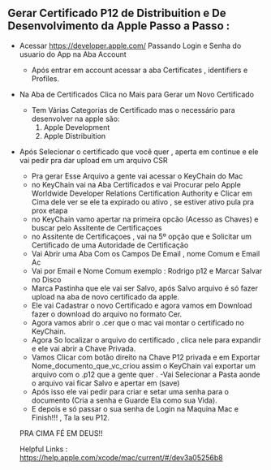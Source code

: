 
## Gerar Certificado P12 de Distribuition e De Desenvolvimento da Apple Passo a Passo :

* Acessar https://developer.apple.com/ Passando Login e Senha do usuario do App na Aba Account
  - Após entrar em account acessar a aba Certificates , identifiers e Profiles.
* Na Aba de Certificados Clica no Mais para Gerar um Novo Certificado
  - Tem Várias Categorias de Certificado mas o necessário para desenvolver na apple são:
    1. Apple Development
    2. Apple Distribuition
    
 

* Após Selecionar o certificado que você quer , aperta em continue e ele vai pedir pra dar upload em um arquivo CSR
  - Pra gerar Esse Arquivo a gente vai acessar o KeyChain do Mac 
  - no KeyChain vai na Aba Certificados e vai Procurar pelo Apple Worldwide Developer Relations Certification Authority e Clicar em Cima dele ver se ele ta expirado ou ativo , se estiver ativo pula pra prox etapa
  - no KeyChain vamo apertar na primeira opcão (Acesso as Chaves) e buscar pelo Assitente de Certificaçoes 
  - no Assitente de Certificaçoes , vai na 5º opção que e Solicitar um Certificado de uma Autoridade de Certificação
  - Vai Abrir uma Aba Com os Campos De Email , nome Comum e Email Ac
  - Vai por Email e Nome Comum exemplo : Rodrigo p12 e Marcar Salvar no Disco
  - Marca Pastinha que ele vai ser Salvo, após Salvo arquivo é só fazer upload na aba de novo certificado da apple. 
  - Ele vai Cadastrar o novo Certificado e agora vamos em Download fazer o download do arquivo no formato Cer.
  - Agora vamos abrir o .cer que o mac vai montar o certificado no KeyChain.
  - Agora So localizar o arquivo do certificado , clica nele para expandir e ele vai abrir a Chave Privada.
  - Vamos Clicar com botão direito na Chave P12 privada e em Exportar Nome_documento_que_vc_criou assim o KeyChain vai exportar um arquivo com o .p12 que
a gente quer . 
  -Vai Selecionar a Pasta aonde o arquivo vai ficar Salvo e apertar em (save)
  - Após isso ele vai pedir para criar e setar uma senha para o documento (Cria a senha e Guarde Ela como sua Vida).
  - E depois e só passar o sua senha de Login na Maquina Mac e Finish!!! , Ta la seu P12. 
  
  PRA CIMA FÉ EM DEUS!!
  
  
  Helpful Links : https://help.apple.com/xcode/mac/current/#/dev3a05256b8


